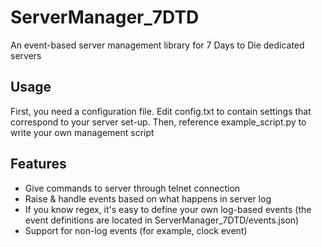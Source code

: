 ServerManager_7DTD
==================

An event-based server management library for 7 Days to Die dedicated servers


Usage
---------

First, you need a configuration file. Edit config.txt to contain settings that correspond to your server set-up.
Then, reference example_script.py to write your own management script

Features
---------
* Give commands to server through telnet connection
* Raise & handle events based on what happens in server log
* If you know regex, it's easy to define your own log-based events (the event definitions are located in ServerManager_7DTD/events.json)
* Support for non-log events (for example, clock event)
